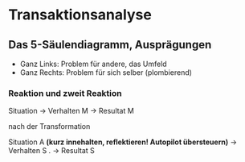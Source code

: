 # Transaktionsanalyse

## Das 5-Säulendiagramm, Ausprägungen 

* Ganz Links: Problem für andere, das Umfeld
* Ganz Rechts: Problem für sich selber \(plombierend\) 

###    Reaktion und zweit Reaktion

Situation -&gt; Verhalten M -&gt; Resultat M

nach der Transformation  
  
Situation A **\(kurz innehalten, reflektieren! Autopilot übersteuern\)**  -&gt; Verhalten S .  -&gt; Resultat S



